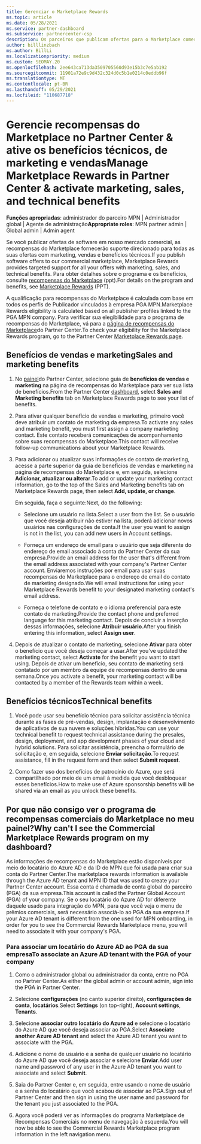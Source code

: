 ```yaml
---
title: Gerenciar o Marketplace Rewards
ms.topic: article
ms.date: 05/28/2021
ms.service: partner-dashboard
ms.subservice: partnercenter-csp
description: Os parceiros que publicam ofertas para o Marketplace comercial estão qualificados para os benefícios que oferecem suporte de marketing.
author: billlinzbach
ms.author: BillLi
ms.localizationpriority: medium
ms.custom: SEOMAY.20
ms.openlocfilehash: 2ee643ca713da3509705560d93e15b3c7e5ab192
ms.sourcegitcommit: 11901a72e9c9d432c324d0c5b1e0214c0eddb96f
ms.translationtype: MT
ms.contentlocale: pt-BR
ms.lasthandoff: 05/29/2021
ms.locfileid: "110687718"
---
```

# <a name="manage-marketplace-rewards-in-partner-center--activate-marketing-sales-and-technical-benefits"></a><span data-ttu-id="ddf4e-103">Gerencie recompensas do Marketplace no Partner Center & ative os benefícios técnicos, de marketing e vendas</span><span class="sxs-lookup"><span data-stu-id="ddf4e-103">Manage Marketplace Rewards in Partner Center & activate marketing, sales, and technical benefits</span></span>

<span data-ttu-id="ddf4e-104">**Funções apropriadas**: administrador do parceiro MPN | Administrador global | Agente de administração</span><span class="sxs-lookup"><span data-stu-id="ddf4e-104">**Appropriate roles**: MPN partner admin | Global admin | Admin agent</span></span>

<span data-ttu-id="ddf4e-105">Se você publicar ofertas de software em nosso mercado comercial, as recompensas do Marketplace fornecerão suporte direcionado para todas as suas ofertas com marketing, vendas e benefícios técnicos.</span><span class="sxs-lookup"><span data-stu-id="ddf4e-105">If you publish software offers to our commercial marketplace, Marketplace Rewards provides targeted support for all your offers with marketing, sales, and technical benefits.</span></span> <span data-ttu-id="ddf4e-106">Para obter detalhes sobre o programa e os benefícios, consulte [recompensas do Marketplace](https://aka.ms/marketplacerewards) (ppt).</span><span class="sxs-lookup"><span data-stu-id="ddf4e-106">For details on the program and benefits, see [Marketplace Rewards](https://aka.ms/marketplacerewards) (PPT).</span></span>

<span data-ttu-id="ddf4e-107">A qualificação para recompensas do Marketplace é calculada com base em todos os perfis de Publicador vinculados à empresa PGA MPN.</span><span class="sxs-lookup"><span data-stu-id="ddf4e-107">Marketplace Rewards eligibility is calculated based on all publisher profiles linked to the PGA MPN company.</span></span> <span data-ttu-id="ddf4e-108">Para verificar sua elegibilidade para o programa de recompensas do Marketplace, vá para a [página de recompensas do Marketplace](https://partner.microsoft.com/dashboard/mpn/program/commercialmarketplace)do Partner Center.</span><span class="sxs-lookup"><span data-stu-id="ddf4e-108">To check your eligibility for the Marketplace Rewards program, go to the Partner Center [Marketplace Rewards page](https://partner.microsoft.com/dashboard/mpn/program/commercialmarketplace).</span></span>

## <a name="sales-and-marketing-benefits"></a><span data-ttu-id="ddf4e-109">Benefícios de vendas e marketing</span><span class="sxs-lookup"><span data-stu-id="ddf4e-109">Sales and marketing benefits</span></span>

1. <span data-ttu-id="ddf4e-110">No [painel](https://partner.microsoft.com/dashboard)do Partner Center, selecione guia de **benefícios de vendas e marketing** na página de recompensas do Marketplace para ver sua lista de benefícios.</span><span class="sxs-lookup"><span data-stu-id="ddf4e-110">From the Partner Center [dashboard](https://partner.microsoft.com/dashboard), select **Sales and Marketing benefits** tab on Marketplace Rewards page to see your list of benefits.</span></span>

2. <span data-ttu-id="ddf4e-111">Para ativar qualquer benefício de vendas e marketing, primeiro você deve atribuir um contato de marketing da empresa.</span><span class="sxs-lookup"><span data-stu-id="ddf4e-111">To activate any sales and marketing benefit, you must first assign a company marketing contact.</span></span> <span data-ttu-id="ddf4e-112">Este contato receberá comunicações de acompanhamento sobre suas recompensas do Marketplace.</span><span class="sxs-lookup"><span data-stu-id="ddf4e-112">This contact will receive follow-up communications about your Marketplace Rewards.</span></span>

3. <span data-ttu-id="ddf4e-113">Para adicionar ou atualizar suas informações de contato de marketing, acesse a parte superior da guia de benefícios de vendas e marketing na página de recompensas do Marketplace e, em seguida, selecione **Adicionar, atualizar ou alterar**.</span><span class="sxs-lookup"><span data-stu-id="ddf4e-113">To add or update your marketing contact information, go to the top of the Sales and Marketing benefits tab on Marketplace Rewards page, then select **Add, update, or change**.</span></span>

   <span data-ttu-id="ddf4e-114">Em seguida, faça o seguinte:</span><span class="sxs-lookup"><span data-stu-id="ddf4e-114">Next, do the following:</span></span>

   - <span data-ttu-id="ddf4e-115">Selecione um usuário na lista.</span><span class="sxs-lookup"><span data-stu-id="ddf4e-115">Select a user from the list.</span></span> <span data-ttu-id="ddf4e-116">Se o usuário que você deseja atribuir não estiver na lista, poderá adicionar novos usuários nas configurações de conta.</span><span class="sxs-lookup"><span data-stu-id="ddf4e-116">If the user you want to assign is not in the list, you can add new users in Account settings.</span></span>

   - <span data-ttu-id="ddf4e-117">Forneça um endereço de email para o usuário que seja diferente do endereço de email associado à conta do Partner Center da sua empresa.</span><span class="sxs-lookup"><span data-stu-id="ddf4e-117">Provide an email address for the user that's different from the email address associated with your company's Partner Center account.</span></span> <span data-ttu-id="ddf4e-118">Enviaremos instruções por email para usar suas recompensas do Marketplace para o endereço de email do contato de marketing designado.</span><span class="sxs-lookup"><span data-stu-id="ddf4e-118">We will email instructions for using your Marketplace Rewards benefit to your designated marketing contact's email address.</span></span>

   - <span data-ttu-id="ddf4e-119">Forneça o telefone de contato e o idioma preferencial para este contato de marketing.</span><span class="sxs-lookup"><span data-stu-id="ddf4e-119">Provide the contact phone and preferred language for this marketing contact.</span></span> <span data-ttu-id="ddf4e-120">Depois de concluir a inserção dessas informações, selecione **Atribuir usuário**.</span><span class="sxs-lookup"><span data-stu-id="ddf4e-120">After you finish entering this information, select **Assign user**.</span></span>

4. <span data-ttu-id="ddf4e-121">Depois de atualizar o contato de marketing, selecione **Ativar** para obter o benefício que você deseja começar a usar.</span><span class="sxs-lookup"><span data-stu-id="ddf4e-121">After you’ve updated the marketing contact, select **Activate** for the benefit you want to start using.</span></span> <span data-ttu-id="ddf4e-122">Depois de ativar um benefício, seu contato de marketing será contatado por um membro da equipe de recompensas dentro de uma semana.</span><span class="sxs-lookup"><span data-stu-id="ddf4e-122">Once you activate a benefit, your marketing contact will be contacted by a member of the Rewards team within a week.</span></span>

## <a name="technical-benefits"></a><span data-ttu-id="ddf4e-123">Benefícios técnicos</span><span class="sxs-lookup"><span data-stu-id="ddf4e-123">Technical benefits</span></span>

1. <span data-ttu-id="ddf4e-124">Você pode usar seu benefício técnico para solicitar assistência técnica durante as fases de pré-vendas, design, implantação e desenvolvimento de aplicativos de sua nuvem e soluções híbridas.</span><span class="sxs-lookup"><span data-stu-id="ddf4e-124">You can use your technical benefit to request technical assistance during the presales, design, deployment, and app development phases of your cloud and hybrid solutions.</span></span> <span data-ttu-id="ddf4e-125">Para solicitar assistência, preencha o formulário de solicitação e, em seguida, selecione **Enviar solicitação**.</span><span class="sxs-lookup"><span data-stu-id="ddf4e-125">To request assistance, fill in the request form and then select **Submit request**.</span></span>

2. <span data-ttu-id="ddf4e-126">Como fazer uso dos benefícios de patrocínio do Azure, que será compartilhado por meio de um email à medida que você desbloquear esses benefícios.</span><span class="sxs-lookup"><span data-stu-id="ddf4e-126">How to make use of Azure sponsorship benefits will be shared via an email as you unlock these benefits.</span></span>

## <a name="why-cant-i-see-the-commercial-marketplace-rewards-program-on-my-dashboard"></a><span data-ttu-id="ddf4e-127">Por que não consigo ver o programa de recompensas comerciais do Marketplace no meu painel?</span><span class="sxs-lookup"><span data-stu-id="ddf4e-127">Why can't I see the Commercial Marketplace Rewards program on my dashboard?</span></span>

<span data-ttu-id="ddf4e-128">As informações de recompensas do Marketplace estão disponíveis por meio do locatário do Azure AD e da ID do MPN que foi usada para criar sua conta do Partner Center.</span><span class="sxs-lookup"><span data-stu-id="ddf4e-128">The marketplace rewards information is available through the Azure AD tenant and MPN ID that was used to create your Partner Center account.</span></span> <span data-ttu-id="ddf4e-129">Essa conta é chamada de conta global do parceiro (PGA) da sua empresa.</span><span class="sxs-lookup"><span data-stu-id="ddf4e-129">This account is called the Partner Global Account (PGA) of your company.</span></span> <span data-ttu-id="ddf4e-130">Se o seu locatário do Azure AD for diferente daquele usado para integração do MPN, para que você veja o menu de prêmios comerciais, será necessário associá-lo ao PGA da sua empresa.</span><span class="sxs-lookup"><span data-stu-id="ddf4e-130">If your Azure AD tenant is different from the  one used for MPN onboarding, in order for you to see the Commercial Rewards Marketplace menu, you will need to associate it with your company's PGA.</span></span>

### <a name="to-associate-an-azure-ad-tenant-with-the-pga-of-your-company"></a><span data-ttu-id="ddf4e-131">Para associar um locatário do Azure AD ao PGA da sua empresa</span><span class="sxs-lookup"><span data-stu-id="ddf4e-131">To associate an Azure AD tenant with the PGA of your company</span></span>

1. <span data-ttu-id="ddf4e-132">Como o administrador global ou administrador da conta, entre no PGA no Partner Center.</span><span class="sxs-lookup"><span data-stu-id="ddf4e-132">As either the global admin or account admin, sign into the PGA in Partner Center.</span></span>

2. <span data-ttu-id="ddf4e-133">Selecione **configurações** (no canto superior direito), **configurações de conta**, **locatários**.</span><span class="sxs-lookup"><span data-stu-id="ddf4e-133">Select **Settings** (on top-right), **Account settings**, **Tenants**.</span></span>

3. <span data-ttu-id="ddf4e-134">Selecione **associar outro locatário do Azure ad** e selecione o locatário do Azure AD que você deseja associar ao PGA.</span><span class="sxs-lookup"><span data-stu-id="ddf4e-134">Select **Associate another Azure AD tenant** and select the Azure AD tenant you want to associate with the PGA.</span></span>

4. <span data-ttu-id="ddf4e-135">Adicione o nome de usuário e a senha de qualquer usuário no locatário do Azure AD que você deseja associar e selecione **Enviar**.</span><span class="sxs-lookup"><span data-stu-id="ddf4e-135">Add user name and password of any user in the Azure AD tenant you want to associate and select **Submit**.</span></span>

5. <span data-ttu-id="ddf4e-136">Saia do Partner Center e, em seguida, entre usando o nome de usuário e a senha do locatário que você acabou de associar ao PGA.</span><span class="sxs-lookup"><span data-stu-id="ddf4e-136">Sign out of Partner Center and then sign in using the user name and password for the tenant you just associated to the PGA.</span></span>

6. <span data-ttu-id="ddf4e-137">Agora você poderá ver as informações do programa Marketplace de Recompensas Comerciais no menu de navegação à esquerda.</span><span class="sxs-lookup"><span data-stu-id="ddf4e-137">You will now be able to see the Commercial Rewards Marketplace program information in the left navigation menu.</span></span>
